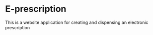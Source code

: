 # E-prescription
This is a website application for creating and dispensing an electronic prescription
